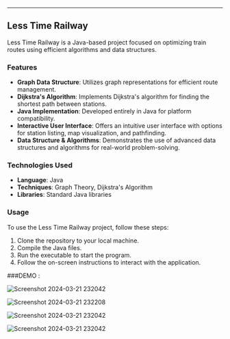 ---

## Less Time Railway

Less Time Railway is a Java-based project focused on optimizing train routes using efficient algorithms and data structures.

### Features

- **Graph Data Structure**: Utilizes graph representations for efficient route management.
- **Dijkstra's Algorithm**: Implements Dijkstra's algorithm for finding the shortest path between stations.
- **Java Implementation**: Developed entirely in Java for platform compatibility.
- **Interactive User Interface**: Offers an intuitive user interface with options for station listing, map visualization, and pathfinding.
- **Data Structure & Algorithms**: Demonstrates the use of advanced data structures and algorithms for real-world problem-solving.

### Technologies Used

- **Language**: Java
- **Techniques**: Graph Theory, Dijkstra's Algorithm
- **Libraries**: Standard Java libraries

### Usage

To use the Less Time Railway project, follow these steps:

1. Clone the repository to your local machine.
2. Compile the Java files.
3. Run the executable to start the program.
4. Follow the on-screen instructions to interact with the application.

###DEMO :

![Screenshot 2024-03-21 232042](https://github.com/shantanu2002git/Less-Time-Railway/assets/135010107/9fb5185c-c02c-40a4-8f12-2e12e0c149b9)

![Screenshot 2024-03-21 232208](https://github.com/shantanu2002git/Less-Time-Railway/assets/135010107/fe1a1f4c-994a-428c-9e9e-30fb22c1d608)

![Screenshot 2024-03-21 232042](https://github.com/shantanu2002git/Less-Time-Railway/assets/135010107/28e85b83-735a-4379-beb1-424bcc15a5ce)

![Screenshot 2024-03-21 232042](https://github.com/shantanu2002git/Less-Time-Railway/assets/135010107/085a4ef1-23ad-4df6-9e9c-4713117a72d0)
